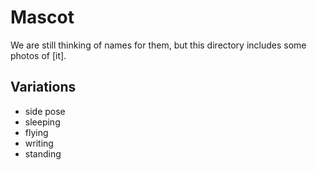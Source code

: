 # Mascot

We are still thinking of names for them, but this directory includes some photos of [it].

## Variations

- side pose
- sleeping
- flying
- writing
- standing
